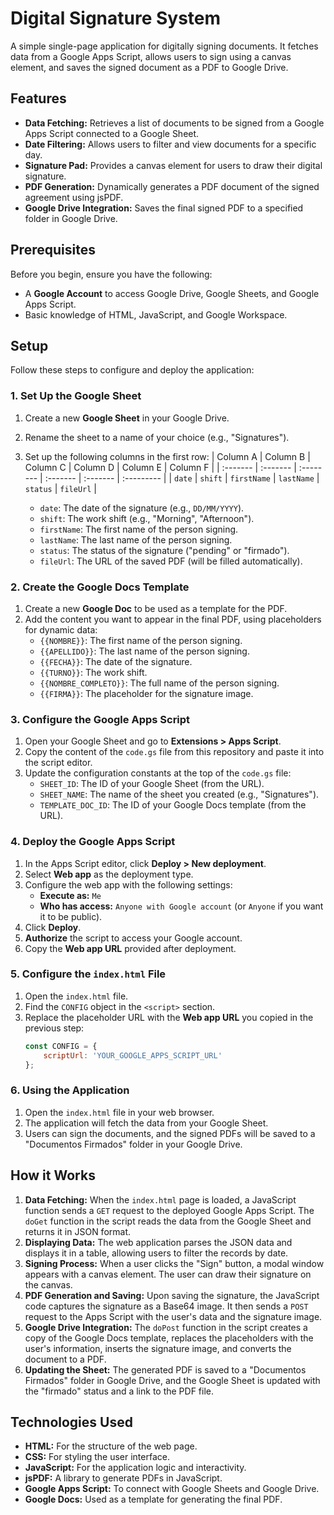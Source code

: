 # Digital Signature System

A simple single-page application for digitally signing documents. It fetches data from a Google Apps Script, allows users to sign using a canvas element, and saves the signed document as a PDF to Google Drive.

## Features

- **Data Fetching:** Retrieves a list of documents to be signed from a Google Apps Script connected to a Google Sheet.
- **Date Filtering:** Allows users to filter and view documents for a specific day.
- **Signature Pad:** Provides a canvas element for users to draw their digital signature.
- **PDF Generation:** Dynamically generates a PDF document of the signed agreement using jsPDF.
- **Google Drive Integration:** Saves the final signed PDF to a specified folder in Google Drive.

## Prerequisites

Before you begin, ensure you have the following:

-   A **Google Account** to access Google Drive, Google Sheets, and Google Apps Script.
-   Basic knowledge of HTML, JavaScript, and Google Workspace.

## Setup

Follow these steps to configure and deploy the application:

### 1. Set Up the Google Sheet

1.  Create a new **Google Sheet** in your Google Drive.
2.  Rename the sheet to a name of your choice (e.g., "Signatures").
3.  Set up the following columns in the first row:
    | Column A | Column B | Column C  | Column D | Column E | Column F   |
    | :------- | :------- | :-------- | :------- | :------- | :--------- |
    | `date`   | `shift`  | `firstName` | `lastName` | `status` | `fileUrl`  |

    -   `date`: The date of the signature (e.g., `DD/MM/YYYY`).
    -   `shift`: The work shift (e.g., "Morning", "Afternoon").
    -   `firstName`: The first name of the person signing.
    -   `lastName`: The last name of the person signing.
    -   `status`: The status of the signature ("pending" or "firmado").
    -   `fileUrl`: The URL of the saved PDF (will be filled automatically).

### 2. Create the Google Docs Template

1.  Create a new **Google Doc** to be used as a template for the PDF.
2.  Add the content you want to appear in the final PDF, using placeholders for dynamic data:
    -   `{{NOMBRE}}`: The first name of the person signing.
    -   `{{APELLIDO}}`: The last name of the person signing.
    -   `{{FECHA}}`: The date of the signature.
    -   `{{TURNO}}`: The work shift.
    -   `{{NOMBRE_COMPLETO}}`: The full name of the person signing.
    -   `{{FIRMA}}`: The placeholder for the signature image.

### 3. Configure the Google Apps Script

1.  Open your Google Sheet and go to **Extensions > Apps Script**.
2.  Copy the content of the `code.gs` file from this repository and paste it into the script editor.
3.  Update the configuration constants at the top of the `code.gs` file:
    -   `SHEET_ID`: The ID of your Google Sheet (from the URL).
    -   `SHEET_NAME`: The name of the sheet you created (e.g., "Signatures").
    -   `TEMPLATE_DOC_ID`: The ID of your Google Docs template (from the URL).

### 4. Deploy the Google Apps Script

1.  In the Apps Script editor, click **Deploy > New deployment**.
2.  Select **Web app** as the deployment type.
3.  Configure the web app with the following settings:
    -   **Execute as:** `Me`
    -   **Who has access:** `Anyone with Google account` (or `Anyone` if you want it to be public).
4.  Click **Deploy**.
5.  **Authorize** the script to access your Google account.
6.  Copy the **Web app URL** provided after deployment.

### 5. Configure the `index.html` File

1.  Open the `index.html` file.
2.  Find the `CONFIG` object in the `<script>` section.
3.  Replace the placeholder URL with the **Web app URL** you copied in the previous step:
    ```javascript
    const CONFIG = {
        scriptUrl: 'YOUR_GOOGLE_APPS_SCRIPT_URL'
    };
    ```

### 6. Using the Application

1.  Open the `index.html` file in your web browser.
2.  The application will fetch the data from your Google Sheet.
3.  Users can sign the documents, and the signed PDFs will be saved to a "Documentos Firmados" folder in your Google Drive.

## How it Works

1.  **Data Fetching:** When the `index.html` page is loaded, a JavaScript function sends a `GET` request to the deployed Google Apps Script. The `doGet` function in the script reads the data from the Google Sheet and returns it in JSON format.
2.  **Displaying Data:** The web application parses the JSON data and displays it in a table, allowing users to filter the records by date.
3.  **Signing Process:** When a user clicks the "Sign" button, a modal window appears with a canvas element. The user can draw their signature on the canvas.
4.  **PDF Generation and Saving:** Upon saving the signature, the JavaScript code captures the signature as a Base64 image. It then sends a `POST` request to the Apps Script with the user's data and the signature image.
5.  **Google Drive Integration:** The `doPost` function in the script creates a copy of the Google Docs template, replaces the placeholders with the user's information, inserts the signature image, and converts the document to a PDF.
6.  **Updating the Sheet:** The generated PDF is saved to a "Documentos Firmados" folder in Google Drive, and the Google Sheet is updated with the "firmado" status and a link to the PDF file.

## Technologies Used

-   **HTML:** For the structure of the web page.
-   **CSS:** For styling the user interface.
-   **JavaScript:** For the application logic and interactivity.
-   **jsPDF:** A library to generate PDFs in JavaScript.
-   **Google Apps Script:** To connect with Google Sheets and Google Drive.
-   **Google Docs:** Used as a template for generating the final PDF.
